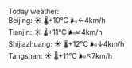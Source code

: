 Today weather:  
Beijing: ☀️   🌡️+10°C 🌬️←4km/h  
Tianjin: ☀️   🌡️+11°C 🌬️↙4km/h  
Shijiazhuang: ☀️   🌡️+12°C 🌬️↓4km/h  
Tangshan: ☀️   🌡️+11°C 🌬️↖7km/h  
